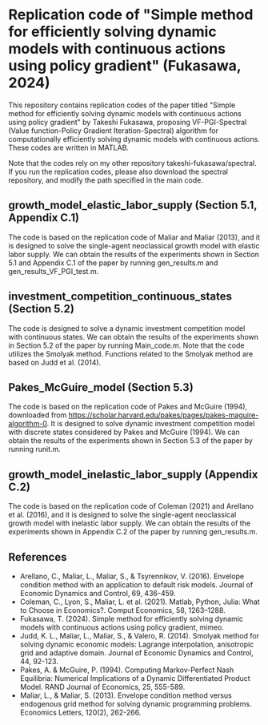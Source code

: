 # Replication code of "Simple method for efficiently solving dynamic models with continuous actions using policy gradient" (Fukasawa, 2024)

This repository contains replication codes of the paper titled "Simple method for efficiently solving dynamic models with continuous actions using policy gradient" by Takeshi Fukasawa, proposing VF-PGI-Spectral (Value function-Policy Gradient Iteration-Spectral) algorithm for computationally efficiently solving dynamic models with continuous actions. These codes are written in MATLAB.

Note that the codes rely on my other repository takeshi-fukasawa/spectral. If you run the replication codes, please also download the spectral repository, and modify the path specified in the main code.

## growth_model_elastic_labor_supply (Section 5.1, Appendix C.1)
The code is based on the replication code of Maliar and Maliar (2013), and it is designed to solve the single-agent neoclassical growth model with elastic labor supply. We can obtain the results of the experiments shown in Section 5.1 and Appendix C.1 of the paper by running gen_results.m and gen_results_VF_PGI_test.m.

## investment_competition_continuous_states (Section 5.2)
The code is designed to solve a dynamic investment competition model with continuous states. We can obtain the results of the experiments shown in Section 5.2 of the paper by running Main_code.m. Note that the code utilizes the Smolyak method. Functions related to the Smolyak method are based on Judd et al. (2014).

## Pakes_McGuire_model (Section 5.3)
The code is based on the replication code of Pakes and McGuire (1994), downloaded from https://scholar.harvard.edu/pakes/pages/pakes-maguire-algorithm-0. It is designed to solve dynamic investment competition model with discrete states considered by Pakes and McGuire (1994). We can obtain the results of the experiments shown in Section 5.3 of the paper by running runit.m.

## growth_model_inelastic_labor_supply (Appendix C.2)
The code is based on the replication code of Coleman (2021) and Arellano et al. (2016), and it is designed to solve the single-agent neoclassical growth model with inelastic labor supply. We can obtain the results of the experiments shown in Appendix C.2 of the paper by running gen_results.m.


## References
* Arellano, C., Maliar, L., Maliar, S., & Tsyrennikov, V. (2016). Envelope condition method with an application to default risk models. Journal of Economic Dynamics and Control, 69, 436-459.
* Coleman, C., Lyon, S., Maliar, L. et al. (2021). Matlab, Python, Julia: What to Choose in Economics?. Comput Economics, 58, 1263–1288.
* Fukasawa, T. (2024). Simple method for efficiently solving dynamic models with continuous actions using policy gradient, mimeo.  
* Judd, K. L., Maliar, L., Maliar, S., & Valero, R. (2014). Smolyak method for solving dynamic economic models: Lagrange interpolation, anisotropic grid and adaptive domain. Journal of Economic Dynamics and Control, 44, 92-123.  
* Pakes, A. & McGuire, P. (1994). Computing Markov-Perfect Nash Equilibria: Numerical Implications of a Dynamic Differentiated Product Model. RAND Journal of Economics, 25, 555-589.
* Maliar, L., & Maliar, S. (2013). Envelope condition method versus endogenous grid method for solving dynamic programming problems. Economics Letters, 120(2), 262-266.
